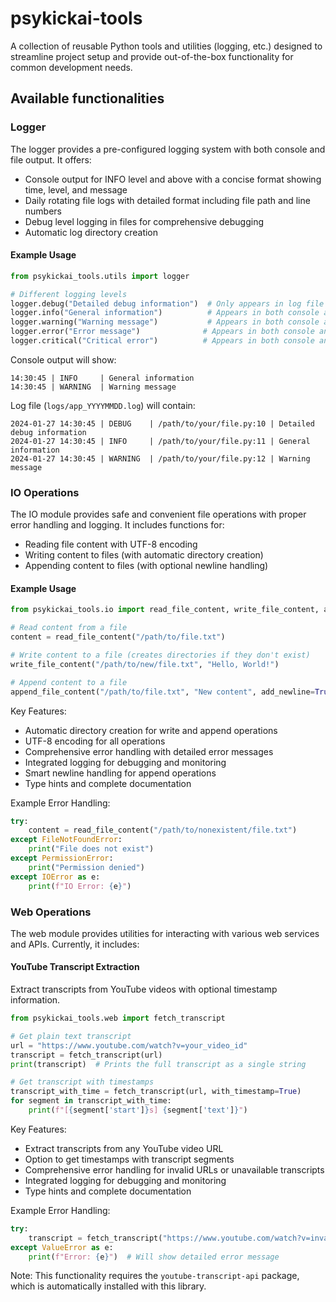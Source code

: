 # psykickai-tools

A collection of reusable Python tools and utilities (logging, etc.) designed to streamline project setup and provide out-of-the-box functionality for common development needs.

## Available functionalities

### Logger

The logger provides a pre-configured logging system with both console and file output. It offers:
- Console output for INFO level and above with a concise format showing time, level, and message
- Daily rotating file logs with detailed format including file path and line numbers
- Debug level logging in files for comprehensive debugging
- Automatic log directory creation

#### Example Usage

```python
from psykickai_tools.utils import logger

# Different logging levels
logger.debug("Detailed debug information")  # Only appears in log file
logger.info("General information")          # Appears in both console and file
logger.warning("Warning message")           # Appears in both console and file
logger.error("Error message")              # Appears in both console and file
logger.critical("Critical error")          # Appears in both console and file
```

Console output will show:
```
14:30:45 | INFO     | General information
14:30:45 | WARNING  | Warning message
```

Log file (`logs/app_YYYYMMDD.log`) will contain:
```
2024-01-27 14:30:45 | DEBUG    | /path/to/your/file.py:10 | Detailed debug information
2024-01-27 14:30:45 | INFO     | /path/to/your/file.py:11 | General information
2024-01-27 14:30:45 | WARNING  | /path/to/your/file.py:12 | Warning message
```

### IO Operations

The IO module provides safe and convenient file operations with proper error handling and logging. It includes functions for:
- Reading file content with UTF-8 encoding
- Writing content to files (with automatic directory creation)
- Appending content to files (with optional newline handling)

#### Example Usage

```python
from psykickai_tools.io import read_file_content, write_file_content, append_file_content

# Read content from a file
content = read_file_content("/path/to/file.txt")

# Write content to a file (creates directories if they don't exist)
write_file_content("/path/to/new/file.txt", "Hello, World!")

# Append content to a file
append_file_content("/path/to/file.txt", "New content", add_newline=True)
```

Key Features:
- Automatic directory creation for write and append operations
- UTF-8 encoding for all operations
- Comprehensive error handling with detailed error messages
- Integrated logging for debugging and monitoring
- Smart newline handling for append operations
- Type hints and complete documentation

Example Error Handling:
```python
try:
    content = read_file_content("/path/to/nonexistent/file.txt")
except FileNotFoundError:
    print("File does not exist")
except PermissionError:
    print("Permission denied")
except IOError as e:
    print(f"IO Error: {e}")
```

### Web Operations

The web module provides utilities for interacting with various web services and APIs. Currently, it includes:

#### YouTube Transcript Extraction

Extract transcripts from YouTube videos with optional timestamp information.

```python
from psykickai_tools.web import fetch_transcript

# Get plain text transcript
url = "https://www.youtube.com/watch?v=your_video_id"
transcript = fetch_transcript(url)
print(transcript)  # Prints the full transcript as a single string

# Get transcript with timestamps
transcript_with_time = fetch_transcript(url, with_timestamp=True)
for segment in transcript_with_time:
    print(f"[{segment['start']}s] {segment['text']}")
```

Key Features:
- Extract transcripts from any YouTube video URL
- Option to get timestamps with transcript segments
- Comprehensive error handling for invalid URLs or unavailable transcripts
- Integrated logging for debugging and monitoring
- Type hints and complete documentation

Example Error Handling:
```python
try:
    transcript = fetch_transcript("https://www.youtube.com/watch?v=invalid_id")
except ValueError as e:
    print(f"Error: {e}")  # Will show detailed error message
```

Note: This functionality requires the `youtube-transcript-api` package, which is automatically installed with this library.